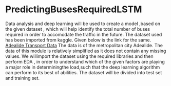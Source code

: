 # PredictingBusesRequiredLSTM
Data analysis and deep learning will be used to create a model ,based on the given dataset , which will help identify the total number of buses required in order to accomodate the traffic in the future.
The dataset used has been imported from kaggle. Given below is the link for the
same.
[Adealide Transport Data](https://https://www.kaggle.com/rednivrug/unisys/kernels)
The data is of the metropolitan city Adealide. The data of this module is relatively simplified as it does not contain any missing values. We willimport the dataset using the required libraries and then perform EDA , in order to understand which of the given factors are playing a major role in determiningthe load,such that the deep learning algorithm can perform to its best of abilities. The dataset will be divided into test set and training set.
